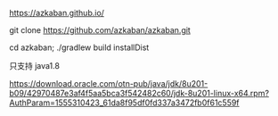 https://azkaban.github.io/


git clone https://github.com/azkaban/azkaban.git



cd azkaban; ./gradlew build installDist


只支持 java1.8

https://download.oracle.com/otn-pub/java/jdk/8u201-b09/42970487e3af4f5aa5bca3f542482c60/jdk-8u201-linux-x64.rpm?AuthParam=1555310423_61da8f95df0fd337a3472fb0f61c559f